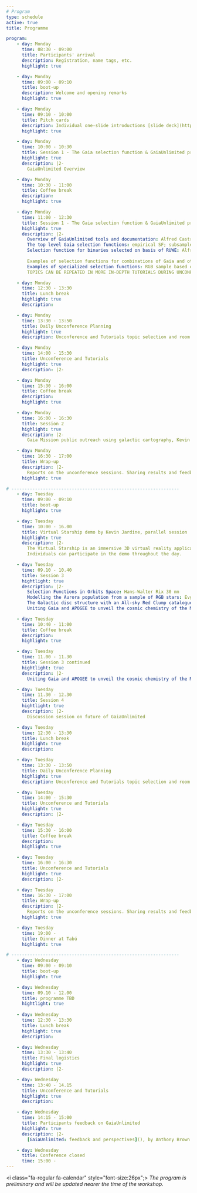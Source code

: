 ```yaml
---
# Program
type: schedule
active: true
title: Programme

program:
    - day: Monday
      time: 08:30 - 09:00
      title: Participants' arrival
      description: Registration, name tags, etc.
      highlight: true

    - day: Monday
      time: 09:00 - 09:10
      title: boot-up
      description: Welcome and opening remarks
      highlight: true

    - day: Monday
      time: 09:10 - 10:00
      title: Pitch cards
      description: Individual one-slide introductions [slide deck](https://docs.google.com/presentation/d/129dMgPvSP_gWxbiLA3nNBAgWdsC5j6qUgDxePL5C2GE/edit?usp=sharing)
      highlight: true

    - day: Monday
      time: 10:00 - 10:30
      title: Session 1 - The Gaia selection function & GaiaUnlimited project
      highlight: true
      description: |2-
        GaiaUnlimited Overview

    - day: Monday
      time: 10:30 - 11:00
      title: Coffee break
      description:
      highlight: true

    - day: Monday
      time: 11:00 - 12:30
      title: Session 1 - The Gaia selection function & GaiaUnlimited project
      highlight: true
      description: |2-
        Overview of GaiaUnlimited tools and documentation: Alfred Castro-Ginard 15 mn
        The top level Gaia selection functions: empirical SF; subsample SF; forward modelling the SF: Alfred Castro-Ginard 30 mn
        Selection function for binaries selected on basis of RUWE: Alfred Castro-Ginard 30 mn
        
        Examples of selection functions for combinations of Gaia and other surveys; Gaia+APOGEE, Gaia+AllWISE
        Examples of specialized selection functions: RGB sample based on Andrae et al (2023), binary selection based on RUWE
        TOPICS CAN BE REPEATED IN MORE IN-DEPTH TUTORIALS DURING UNCONFERENCE SESSIONS

    - day: Monday
      time: 12:30 - 13:30
      title: Lunch break
      highlight: true
      description:

    - day: Monday
      time: 13:30 - 13:50
      title: Daily Unconference Planning
      highlight: true
      description: Unconference and Tutorials topic selection and room allocation

    - day: Monday
      time: 14:00 - 15:30
      title: Unconference and Tutorials
      highlight: true
      description: |2-

    - day: Monday
      time: 15:30 - 16:00
      title: Coffee break
      description:
      highlight: true

    - day: Monday
      time: 16:00 - 16:30
      title: Session 2
      highlight: true
      description: |2-
        Gaia Mission public outreach using galactic cartography, Kevin Jardine

    - day: Monday
      time: 16:30 - 17:00
      title: Wrap-up
      description: |2-
        Reports on the unconference sessions. Sharing results and feedback.
      highlight: true

# ----------------------------------------------------------------
    - day: Tuesday
      time: 09:00 - 09:10
      title: boot-up
      highlight: true

    - day: Tuesday
      time: 10:00 - 16.00
      title: Virtual Starship demo by Kevin Jardine, parallel session
      highlight: true
      description: |2-
        The Virtual Starship is an immersive 3D virtual reality application that lets multiple users travel together to various locations (currently 45) in the Milky Way. For an impression of the Virtual Starship have a look at [this video](https://gruze.org/starship/starship_nav.mp4) or [this discussion thread](https://mastodon.social/@galaxy_map/112099114212894052).
        Individuals can participate in the demo throughout the day.

    - day: Tuesday
      time: 09.10 - 10.40
      title: Session 3
      hightlight: true
      description: |2-
        Selection Functions in Orbits Space: Hans-Walter Rix 30 mn
        Modelling the Aurora population from a sample of RGB stars: Evgeny Kurbatov 30 mn
        The Galactic disc structure with an All-sky Red Clump catalogue using Gaia & AllWISE: Shourya Khanna 30 mn
        Uniting Gaia and APOGEE to unveil the cosmic chemistry of the Milky Way disc: Morgan Fouesneau, 30 mn

    - day: Tuesday
      time: 10:40 - 11:00
      title: Coffee break
      description:
      highlight: true

    - day: Tuesday
      time: 11.00 - 11.30
      title: Session 3 continued
      hightlight: true
      description: |2-
        Uniting Gaia and APOGEE to unveil the cosmic chemistry of the Milky Way disc: Morgan Fouesneau, 30 mn

    - day: Tuesday
      time: 11.30 - 12.30
      title: Session 4
      hightlight: true
      description: |2-
        Discussion session on future of GaiaUnlimited

    - day: Tuesday
      time: 12:30 - 13:30
      title: Lunch break
      highlight: true
      description:

    - day: Tuesday
      time: 13:30 - 13:50
      title: Daily Unconference Planning
      highlight: true
      description: Unconference and Tutorials topic selection and room allocation

    - day: Tuesday
      time: 14:00 - 15:30
      title: Unconference and Tutorials
      highlight: true
      description: |2-

    - day: Tuesday
      time: 15:30 - 16:00
      title: Coffee break
      description:
      highlight: true

    - day: Tuesday
      time: 16:00 - 16:30
      title: Unconference and Tutorials
      highlight: true
      description: |2-

    - day: Tuesday
      time: 16:30 - 17:00
      title: Wrap-up
      description: |2-
        Reports on the unconference sessions. Sharing results and feedback.
      highlight: true

    - day: Tuesday
      time: 19:00 -
      title: Dinner at Tabú
      highlight: true

# ----------------------------------------------------------------
    - day: Wednesday
      time: 09:00 - 09:10
      title: boot-up
      highlight: true

    - day: Wednesday
      time: 09.10 - 12.00
      title: programme TBD
      hightlight: true
 
    - day: Wednesday
      time: 12:30 - 13:30
      title: Lunch break
      highlight: true
      description:

    - day: Wednesday
      time: 13:30 - 13:40
      title: Final logistics
      highlight: true
      description: |2-

    - day: Wednesday
      time: 13:40 - 14.15
      title: Unconference and Tutorials
      highlight: true
      description:

    - day: Wednesday
      time: 14:15 - 15:00
      title: Participants feedback on GaiaUnlimited
      highlight: true
      description: |2-
        [GaiaUnlimited: feedback and perspectives](), by Anthony Brown

    - day: Wednesday
      title: Conference closed
      time: 15:00 -
---
```


<i class="fa-regular fa-calendar" style="font-size:26px";></i> _The program is preliminary and will be updated nearer the time of the workshop._
